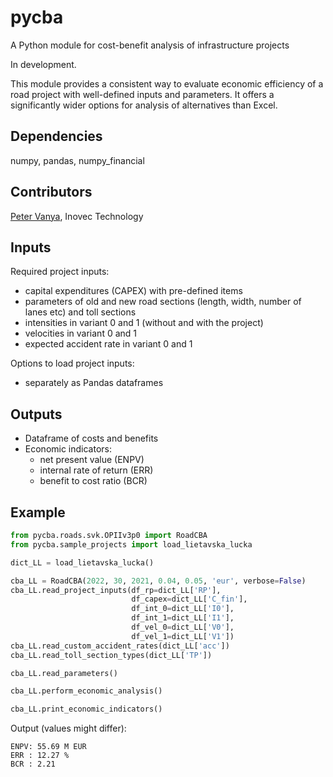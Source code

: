 # pycba
A Python module for cost-benefit analysis of infrastructure projects

In development.

This module provides a consistent way to evaluate economic efficiency
of a road project with well-defined inputs and parameters.
It offers a significantly wider options for analysis of alternatives
than Excel.

## Dependencies
numpy, pandas, numpy_financial

## Contributors
[Peter Vanya](https://github.com/petervanya), Inovec Technology

## Inputs
Required project inputs:
* capital expenditures (CAPEX) with pre-defined items
* parameters of old and new road sections (length, width, number of lanes etc)
  and toll sections
* intensities in variant 0 and 1 (without and with the project)
* velocities in variant 0 and 1
* expected accident rate in variant 0 and 1

Options to load project inputs:
* separately as Pandas dataframes

## Outputs
* Dataframe of costs and benefits
* Economic indicators:
  - net present value (ENPV)
  - internal rate of return (ERR)
  - benefit to cost ratio (BCR)

## Example

```python
from pycba.roads.svk.OPIIv3p0 import RoadCBA
from pycba.sample_projects import load_lietavska_lucka

dict_LL = load_lietavska_lucka()

cba_LL = RoadCBA(2022, 30, 2021, 0.04, 0.05, 'eur', verbose=False)
cba_LL.read_project_inputs(df_rp=dict_LL['RP'], 
                           df_capex=dict_LL['C_fin'],
                           df_int_0=dict_LL['I0'], 
                           df_int_1=dict_LL['I1'],
                           df_vel_0=dict_LL['V0'], 
                           df_vel_1=dict_LL['V1'])
cba_LL.read_custom_accident_rates(dict_LL['acc'])
cba_LL.read_toll_section_types(dict_LL['TP'])

cba_LL.read_parameters()

cba_LL.perform_economic_analysis()

cba_LL.print_economic_indicators()
```

Output (values might differ):
```
ENPV: 55.69 M EUR
ERR : 12.27 %
BCR : 2.21
```




